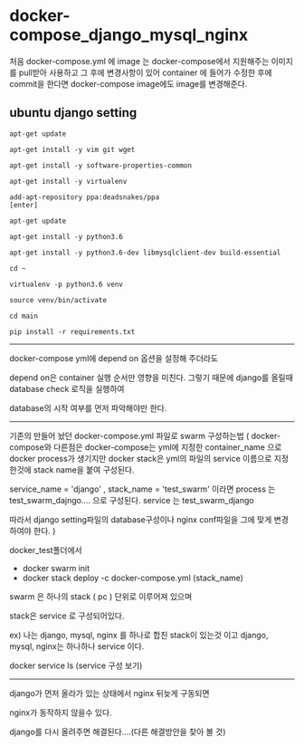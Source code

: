 # docker-compose_django_mysql_nginx

처음 docker-compose.yml 에 image 는 docker-compose에서 지원해주는 이미지를 pull받아 사용하고 그 후에 
변경사항이 있어 container 에 들어가 수정한 후에 commit을 한다면 docker-compose image에도 image를 변경해준다.

## ubuntu django setting

```
apt-get update

apt-get install -y vim git wget

apt-get install -y software-properties-common

apt-get install -y virtualenv

add-apt-repository ppa:deadsnakes/ppa
[enter]

apt-get update

apt-get install -y python3.6

apt-get install -y python3.6-dev libmysqlclient-dev build-essential

cd ~

virtualenv -p python3.6 venv

source venv/bin/activate

cd main

pip install -r requirements.txt
```

<hr/>

docker-compose yml에 depend on 옵션을 설정해 주더라도

depend on은 container 실행 순서만 영향을 미친다. 그렇기 때문에 django를 올릴때 database check 로직을 실행하여

database의 시작 여부를 먼저 파악해야만 한다.

<hr/>

기존의 만들어 놨던 docker-compose.yml 파일로 swarm 구성하는법
( docker-compose와 다른점은 docker-compose는 yml에 지정한 container_name 으로 docker process가 생기지만 docker stack은 yml의 파일의 service 이름으로 지정한것에
  stack name을 붙여 구성된다. 
  
  service_name = 'django' , stack_name = 'test_swarm' 이라면
  process 는 test_swarm_dajngo.... 으로 구성된다.
  service 는 test_swarm_django
  
  따라서 django setting파일의 database구성이나 nginx conf파일을 그에 맞게 변경하여야 한다.
 )

docker_test폴더에서 

- docker swarm init
- docker stack deploy -c docker-compose.yml (stack_name)

swarm 은 하나의 stack ( pc ) 단위로 이루어져 있으며

stack은 service 로 구성되어있다.

ex) 
나는 django, mysql, nginx 를 하나로 합친 stack이 있는것 이고
django, mysql, nginx는 하나하나 service 이다.

docker service ls (service 구성 보기)

--------------------------------------------

django가 먼저 올라가 있는 상태에서 nginx 뒤늦게 구동되면

nginx가 동작하지 않을수 있다.

django를 다시 올려주면 해결된다....(다른 해결방안을 찾아 볼 것)

